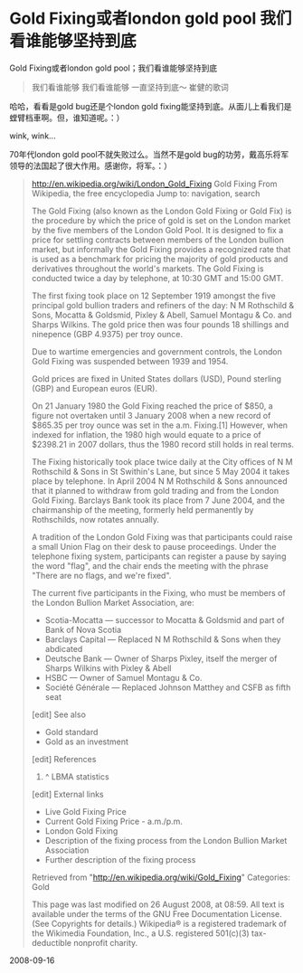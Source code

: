 # Gold Fixing或者london gold pool 我们看谁能够坚持到底

Gold Fixing或者london gold pool；我们看谁能够坚持到底

> 我们看谁能够
> 我们看谁能够
> 一直坚持到底～
>      崔健的歌词

哈哈，看看是gold bug还是个london gold fixing能坚持到底。从面儿上看我们是螳臂档車啊。但，谁知道呢。：）

wink, wink...

70年代london gold pool不就失败过么。当然不是gold bug的功劳，戴高乐将军领导的法国起了很大作用。感谢你，将军。：）


> <http://en.wikipedia.org/wiki/London_Gold_Fixing>
> Gold Fixing
> From Wikipedia, the free encyclopedia
> Jump to: navigation, search
> 
> The Gold Fixing (also known as the London Gold Fixing or Gold Fix) is the procedure by which the price of gold is set on the London market by the five members of the London Gold Pool. It is designed to fix a price for settling contracts between members of the London bullion market, but informally the Gold Fixing provides a recognized rate that is used as a benchmark for pricing the majority of gold products and derivatives throughout the world's markets. The Gold Fixing is conducted twice a day by telephone, at 10:30 GMT and 15:00 GMT.
> 
> The first fixing took place on 12 September 1919 amongst the five principal gold bullion traders and refiners of the day: N M Rothschild & Sons, Mocatta & Goldsmid, Pixley & Abell, Samuel Montagu & Co. and Sharps Wilkins. The gold price then was four pounds 18 shillings and ninepence (GBP 4.9375) per troy ounce.
> 
> Due to wartime emergencies and government controls, the London Gold Fixing was suspended between 1939 and 1954.
> 
> Gold prices are fixed in United States dollars (USD), Pound sterling (GBP) and European euros (EUR).
> 
> On 21 January 1980 the Gold Fixing reached the price of $850, a figure not overtaken until 3 January 2008 when a new record of $865.35 per troy ounce was set in the a.m. Fixing.[1] However, when indexed for inflation, the 1980 high would equate to a price of $2398.21 in 2007 dollars, thus the 1980 record still holds in real terms.
> 
> The Fixing historically took place twice daily at the City offices of N M Rothschild & Sons in St Swithin's Lane, but since 5 May 2004 it takes place by telephone. In April 2004 N M Rothschild & Sons announced that it planned to withdraw from gold trading and from the London Gold Fixing. Barclays Bank took its place from 7 June 2004, and the chairmanship of the meeting, formerly held permanently by Rothschilds, now rotates annually.
> 
> A tradition of the London Gold Fixing was that participants could raise a small Union Flag on their desk to pause proceedings. Under the telephone fixing system, participants can register a pause by saying the word "flag", and the chair ends the meeting with the phrase "There are no flags, and we're fixed".
> 
> The current five participants in the Fixing, who must be members of the London Bullion Market Association, are:
> 
>+ Scotia-Mocatta — successor to Mocatta & Goldsmid and part of Bank of Nova Scotia
>+ Barclays Capital — Replaced N M Rothschild & Sons when they abdicated
>+ Deutsche Bank — Owner of Sharps Pixley, itself the merger of Sharps Wilkins with Pixley & Abell
>+ HSBC — Owner of Samuel Montagu & Co.
>+ Société Générale — Replaced Johnson Matthey and CSFB as fifth seat
> 
> [edit] See also
> 
>+ Gold standard
>+ Gold as an investment
> 
> [edit] References
> 
>    1. ^ LBMA statistics
> 
> [edit] External links
> 
>+ Live Gold Fixing Price
>+ Current Gold Fixing Price - a.m./p.m.
>+ London Gold Fixing
>+ Description of the fixing process from the London Bullion Market Association
>+ Further description of the fixing process
> 
> Retrieved from "http://en.wikipedia.org/wiki/Gold_Fixing"
> Categories: Gold
>
>  This page was last modified on 26 August 2008, at 08:59.
>  All text is available under the terms of the GNU Free Documentation License. (See Copyrights for details.)
>  Wikipedia® is a registered trademark of the Wikimedia Foundation, Inc., a U.S. registered 501(c)(3) tax-deductible nonprofit charity.

2008-09-16
